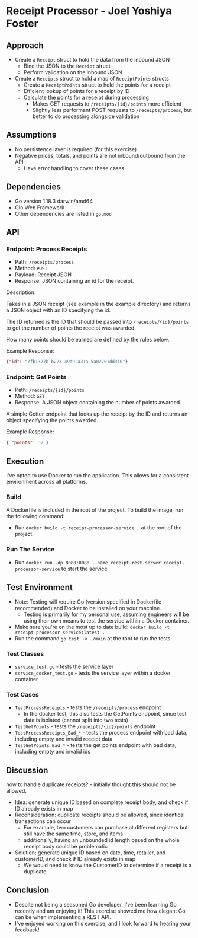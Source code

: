 # Receipt Processor - Joel Yoshiya Foster

## Approach

- Create a `Receipt` struct to hold the data from the inbound JSON
  - Bind the JSON to the `Receipt` struct
  - Perform validation on the inbound JSON
- Create a `Receipts` struct to hold a map of `ReceiptPoints` structs
  - Create a `ReceiptPoints` struct to hold the points for a receipt
  - Efficient lookup of points for a receipt by ID
  - Calculate the points for a receipt during processing
    - Makes GET requests to `/receipts/{id}/points` more efficient
    - Slightly less performant POST requests to `/receipts/process`, but better to do processing alongside validation

## Assumptions

- No persistence layer is required (for this exercise)
- Negative prices, totals, and points are not inbound/outbound from the API
  - Have error handling to cover these cases

## Dependencies

- Go version 1.18.3 darwin/amd64
- Gin Web Framework
- Other dependencies are listed in `go.mod`

## API

### Endpoint: Process Receipts

- Path: `/receipts/process`
- Method: `POST`
- Payload: Receipt JSON
- Response: JSON containing an id for the receipt.

Description:

Takes in a JSON receipt (see example in the example directory) and returns a JSON object with an ID specifying the id.

The ID returned is the ID that should be passed into `/receipts/{id}/points` to get the number of points the receipt
was awarded.

How many points should be earned are defined by the rules below.

Example Response:

```json
{"id": "7fb1377b-b223-49d9-a31a-5a02701dd310"}
```

### Endpoint: Get Points

- Path: `/receipts/{id}/points`
- Method: `GET`
- Response: A JSON object containing the number of points awarded.

A simple Getter endpoint that looks up the receipt by the ID and returns an object specifying the points awarded.

Example Response:

```json
{ "points": 32 }
```

## Execution

I've opted to use Docker to run the application. This allows for a consistent environment across all platforms.

### Build

A Dockerfile is included in the root of the project. To build the image, run the following command:

- Run `docker build -t receipt-processor-service .` at the root of the project.

### Run The Service

- Run `docker run -dp 8080:8080 --name receipt-rest-server receipt-processor-service` to start the service

## Test Environment

- Note: Testing will require Go (version specified in Dockerfile recommended) and Docker to be installed on your machine.
  - Testing is primarily for my personal use, assuming engineers will be using their own means to test the service within a Docker container.
- Make sure you're on the most up to date build: `docker build -t receipt-processor-service:latest .`
- Run the command `go test -v ./main` at the root to run the tests.

### Test Classes

- `service_test.go` - tests the service layer
- `service_docker_test.go` - tests the service layer within a docker container

### Test Cases

- `TestProcessReceipts` - tests the `/receipts/process` endpoint
  - In the docker test, this also tests the GetPoints endpoint, since test data is isolated (cannot split into two tests)
- `TestGetPoints` - tests the `/receipts/{id}/points` endpoint
- `TestProcessReceipts_Bad_*` - tests the process endpoint with bad data, including empty and invalid receipt data
- `TestGetPoints_Bad_*` - tests the get points endpoint with bad data, including empty and invalid ids

## Discussion

how to handle duplicate receipts? - initially thought this should not be allowed.

- Idea: generate unique ID based on complete receipt body, and check if ID already exists in map
- Reconsideration: duplicate receipts should be allowed, since identical transactions can occur
  - For example, two customers can purchase at different registers but still have the same time, store, and items
  - additionally, having an unbounded id length based on the whole receipt body could be problematic
- Solution: generate unique ID based on date, time, retailer, and customerID, and check if ID already exists in map
  - We would need to know the CustomerID to determine if a receipt is a duplicate

## Conclusion

- Despite not being a seasoned Go developer, I've been learning Go recently and am enjoying it! This exercise showed me how elegant Go can be when implementing a REST API.
- I've enjoyed working on this exercise, and I look forward to hearing your feedback!
